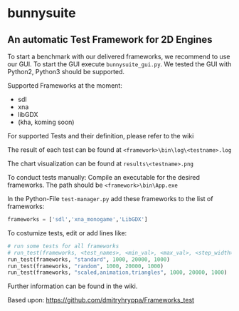 # bunnysuite

An automatic Test Framework for 2D Engines
------------------
To start a benchmark with our delivered frameworks, we recommend to use our GUI.
To start the GUI execute `bunnysuite_gui.py`. We tested the GUI with Python2, Python3 should be supported.

Supported Frameworks at the moment:
* sdl
* xna
* libGDX
* (kha, koming soon)

For supported Tests and their definition, please refer to the wiki

The result of each test can be found at `<framework>\bin\log\<testname>.log`

The chart visualization can be found at `results\<testname>.png`


To conduct tests manually:
Compile an executable for the desired frameworks. The path should be `<framework>\bin\App.exe`

In the Python-File `test-manager.py` add these frameworks to the list of frameworks:

```python
frameworks = ['sdl','xna_monogame','LibGDX']
```
To costumize tests, edit or add lines like:

```python
# run some tests for all frameworks
# run_test(frameworks, <test_names>, <min_val>, <max_val>, <step_width>)
run_test(frameworks, "standard", 1000, 20000, 1000)
run_test(frameworks, "random", 1000, 20000, 1000)
run_test(frameworks, "scaled,animation,triangles", 1000, 20000, 1000)
```
Further information can be found in the wiki.

Based upon:
https://github.com/dmitryhryppa/Frameworks_test
